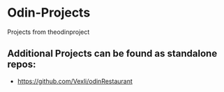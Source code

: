 # Odin-Projects
Projects from theodinproject

## Additional Projects can be found as standalone repos:
- https://github.com/Vexli/odinRestaurant

